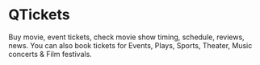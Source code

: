 # QTickets
Buy movie, event tickets, check movie show timing, schedule, reviews, news. You can also book tickets for Events, Plays, Sports, Theater, Music concerts &amp; Film festivals.
